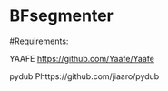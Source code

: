 # BFsegmenter

#Requirements:

YAAFE https://github.com/Yaafe/Yaafe

pydub Phttps://github.com/jiaaro/pydub
